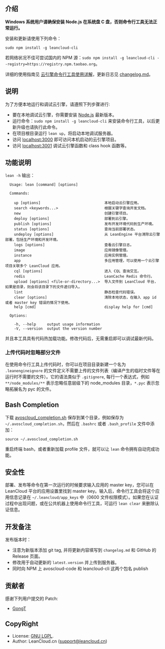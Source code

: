 ## 介绍

**Windows 系统用户请确保安装 Node.js 在系统盘 C 盘，否则命令行工具无法正常运行。**

安装和更新请使用下列命令：

```
sudo npm install -g leancloud-cli
```

若网络状况不佳可尝试国内的 NPM 源：`sudo npm install -g leancloud-cli --registry=https://registry.npm.taobao.org`。

详细的使用指南见 [云引擎命令行工具使用详解](https://leancloud.cn/docs/leanengine_cli.html)，更新日志见 [changelog.md](https://github.com/leancloud/avoscloud-code-command/releases)。

## 说明

为了方便本地运行和调试云引擎，请遵照下列步骤进行:

* 要在本地调试云引擎，你需要安装 [Node.js](http://nodejs.org) 最新版本。
* 运行命令：`sudo npm install -g leancloud-cli` 来安装命令行工具，以后更新升级也请执行此命令。
* 在项目根目录运行 `lean up`，将启动本地调试服务器。
* 访问 [localhost:3000](http://localhost:3000/) 即可访问本机启动的云引擎项目。
* 访问 [localhost:3001](http://localhost:3001) 调试云引擎函数和 class hook 函数等。

## 功能说明

`lean -h` 输出：

```
  Usage: lean [command] [options]

  Commands:

    up [options]                             本地启动云引擎应用。
    search <keywords...>                     根据关键字查询开发文档。
    new                                      创建引擎项目。
    deploy [options]                         部署到云引擎。
    publish [options]                        发布开发环境代码到生产环境。
    status [options]                         查询当前部署状态。
    undeploy [options]                       从 LeanEngine 平台清除云引擎部署，包括生产环境和开发环境。
    logs [options]                           查看云引擎日志。
    image                                    应用镜像管理。
    instance                                 应用实例管理。
    app                                      多应用管理，可以使用一个云引擎项目关联多个 LeanCloud 应用。
    cql [options]                            进入 CQL 查询交互。
    redis                                    LeanCache Redis 命令行。
    upload [options] <file-or-directory...>  导入文件到 LeanCloud 平台，如果是目录，则会将该目录下的文件递归导入。
    lint                                     静态检查代码错误。
    clear [options]                          清除本地状态，在输入 app id 或者 master key 错误的情况下使用。
    help [cmd]                               display help for [cmd]

  Options:

    -h, --help     output usage information
    -V, --version  output the version number
```

并且本工具具有代码热加载功能。修改代码后，无需重启即可以调试最新代码。

### 上传代码时忽略部分文件

在使用命令行工具上传代码时，你可以在项目目录新建一个名为 `.leanengineignore` 的文件定义不需要上传的文件列表（编译产生的临时文件等在运行时不需要的文件）。它的语法类似于 `.gitignore`, 每行一个表达式，例如 `**/node_modules/**` 表示忽略任意层级下的 node_modules 目录，`*.pyc` 表示忽略拓展名为 pyc 的文件。

## Bash Completion

下载 [avoscloud_completion.sh](https://github.com/avoscloud/avoscloud-code-command/blob/master/avoscloud_completion.sh) 保存到某个目录，例如保存为 `~/.avoscloud_completion.sh`，然后在 `.bashrc` 或者 `.bash_profile` 文件中添加：

```
source ~/.avoscloud_completion.sh
```

重启终端 bash，或者重新加载 profile 文件，就可以让 `lean` 命令拥有自动完成功能。

## 安全性

部署、发布等命令在第一次运行的时候要求输入应用的 master key，您可以在 LeanCloud 平台的应用设置里找到 master key。输入后，命令行工具会将这个应用信息记录在 `~/.leancloud/app_keys` 中（0600 文件权限模式）。如果您在认证过程中出现问题，或在公共机器上使用命令行工具，可运行 `lean clear` 来删除认证信息。

## 开发备注

发布版本时：

* 注意为新版本添加 git tag, 并将更新内容填写到 `changelog.md` 和 GitHub 的 Release 页面。
* 修改用于自动更新的 `latest.version` 并上传到服务器。
* 同时向 NPM 上 avoscloud-code 和 leancloud-cli 这两个包名 publish

## 贡献者

感谢下列用户提交的 Patch:

* [GongT](https://github.com/GongT)

## CopyRight

* License: [GNU LGPL](https://www.gnu.org/licenses/lgpl.html).
* Author: LeanCloud.cn (support@leancloud.cn)
